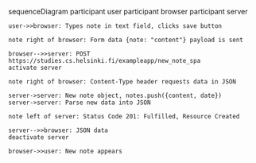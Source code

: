 sequenceDiagram
participant user
participant browser
participant server

    user->>browser: Types note in text field, clicks save button

    note right of browser: Form data {note: "content"} payload is sent

    browser-->>server: POST https://studies.cs.helsinki.fi/exampleapp/new_note_spa
    activate server

    note right of browser: Content-Type header requests data in JSON

    server->server: New note object, notes.push({content, date})
    server->server: Parse new data into JSON

    note left of server: Status Code 201: Fulfilled, Resource Created

    server-->>browser: JSON data
    deactivate server

    browser->>user: New note appears

